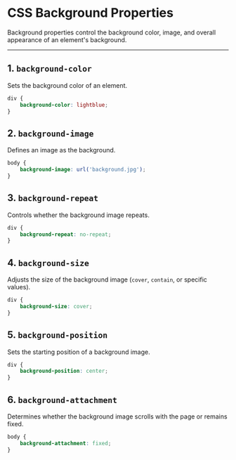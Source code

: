 # CSS Background Properties

Background properties control the background color, image, and overall appearance of an element's background.

---

## 1. `background-color`

Sets the background color of an element.

```css
div {
	background-color: lightblue;
}
```

## 2. `background-image`

Defines an image as the background.

```css
body {
	background-image: url('background.jpg');
}
```

## 3. `background-repeat`

Controls whether the background image repeats.

```css
div {
	background-repeat: no-repeat;
}
```

## 4. `background-size`

Adjusts the size of the background image (`cover`, `contain`, or specific values).

```css
div {
	background-size: cover;
}
```

## 5. `background-position`

Sets the starting position of a background image.

```css
div {
	background-position: center;
}
```

## 6. `background-attachment`

Determines whether the background image scrolls with the page or remains fixed.

```css
body {
	background-attachment: fixed;
}
```

